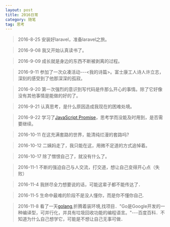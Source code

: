 ```yaml
--- 
layout: post
title: 2016日常
category: 随笔
tag: 思考
---
```


> 2016-8-25 安装好laravel，准备laravel之旅。

> 2016-9-08 我又开始认真读书了。

> 2016-9-09 成长就是身边的东西不断被剥离的过程。

> 2016-9-11 参加了一次众凑活动---<我的诗篇>。富士康工人诗人许立志，深刻的感受到了他那深深的孤寂。

> 2016-9-20 第一次强烈的意识到写代码是件那么开心的事情。除了它好像没有其他事情是能做的好的了。

> 2016-9-21 认真思考，是什么原因造成我现在的困难处境。

> 2016-9-22 学习了[JavaScript Promise](http://azu.github.io/promises-book/)，思考学而没能及时用到，是否需要继续。

> 2016-10-11 在这充满套路的世界，能清纯烂漫的套路吗?

> 2016-10-12 二姨妈走了，我只能在这，用微不足道的方式追悼着。

> 2016-10-17 除了憎恨自己了，就没有什么了。

> 2016-11-1 不断的强迫自己与人交流，打交道，想让自己变得开心点（失败）

> 2016-11-4 我拼尽全力想要说的话，可能这辈子都不能传达了．

> 2016-11-5 生命中最难的阶段不是没人懂你，而是你不懂你自己.

> 2016-11-8 看了一天[golang](https://github.com/astaxie/build-web-application-with-golang/tree/master/zh),折腾着装环境,找项目．"Go是Google开发的一种编译型，可并行化，并具有垃圾回收功能的编程语言。"---百度百科．不知道为什么自己想学它，可能是不想让自己无事可做．
